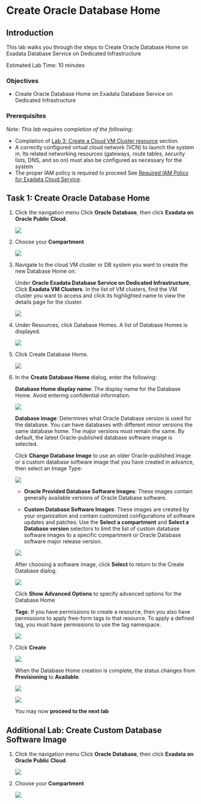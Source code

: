 
<!-- Updated April 5, 2022 -->

# Create Oracle Database Home


## Introduction

This lab walks you through the steps to Create Oracle Database Home on Exadata Database Service on Dedicated Infrastructure <!--You will use this database in subsequent labs of this workshop.-->

Estimated Lab Time: 10 minutes



### Objectives

-   Create Oracle Database Home on Exadata Database Service on Dedicated Infrastructure


### Prerequisites

*Note: This lab requires completion of the following:*

* Completion of [Lab 3: Create a Cloud VM Cluster resource](?lab=Lab3-create-cloud-vmcluster) section.
* A correctly configured virtual cloud network (VCN) to launch the system in. Its related networking resources (gateways, route tables, security lists, DNS, and so on) must also be configured as necessary for the system
* The proper IAM policy is required to proceed See <a href="https://docs.oracle.com/en-us/iaas/exadatacloud/exacs/preparing-for-ecc-deployment.html#GUID-EA03F7BC-7D8E-4177-AFF4-615F71C390CD" target="\_blank">Required IAM Policy for Exadata Cloud Service</a>.


 <!-- add hyperlink for policies -->

 <!--
* The public key, in OpenSSH format, from the key pair that you plan to use for connecting to the system via SSH  -->

## Task 1: Create Oracle Database Home


1.  Click the navigation menu Click **Oracle Database**, then click **Exadata on Oracle Public Cloud**.

    ![](./images/Lab2/exacs.png " ")

2.  Choose your **Compartment**

    ![](./images/Lab4/compartment.png " ")


3.  Navigate to the cloud VM cluster or DB system you want to create the new Database Home on:

    Under **Oracle Exadata Database Service on Dedicated Infrastructure**, Click **Exadata VM Clusters**. In the list of VM clusters, find the VM cluster you want to access and click its highlighted name to view the details page for the cluster.

    ![](./images/Lab4/exavmclusters.png " ")

4.  Under Resources, click Database Homes. A list of Database Homes is displayed.

    ![](./images/Lab4/dbhomelist.png " ")

5.  Click Create Database Home.

    ![](./images/Lab4/createdbhome.png " ")

6.  In the **Create Database Home** dialog, enter the following:

    **Database Home display name**: The display name for the Database Home. Avoid entering confidential information.

    ![](./images/Lab4/displayname.png " ")

    **Database image**: Determines what Oracle Database version is used for the database. You can have databases with different minor versions the same database home. The major versions must remain the same. By default, the latest Oracle-published database software image is selected.

    Click **Change Database Image** to use an older Oracle-published image or a custom database software image that you have created in advance, then select an Image Type:

    ![](./images/Lab4/changedbimage.png " ")

       * **Oracle Provided Database Software Images**: These images contain generally available versions of Oracle Database software.

       * **Custom Database Software Images**: These images are created by your organization and contain customized configurations of software updates and patches.
       Use the **Select a compartment** and **Select a Database version** selectors to limit the list of custom database software images to a specific compartment or Oracle Database software major release version.

       ![](./images/Lab4/dbsoftwareimage.png " ")

       After choosing a software image, click **Select** to return to the Create Database dialog.

       ![](./images/Lab4/select.png " ")

    Click **Show Advanced Options** to specify advanced options for the Database Home

       **Tags**: If you have permissions to create a resource, then you also have permissions to apply free-form tags to that resource. To apply a defined tag, you must have permissions to use the tag namespace.

       ![](./images/Lab4/AOTags.png " ")

7. Click **Create**

   ![](./images/Lab4/clickcreate.png " ")


   When the Database Home creation is complete, the status changes from **Provisioning** to **Available**.

   ![](./images/Lab4/provisioning.png " ")

   ![](./images/Lab4/available.png " ")

   You may now **proceed to the next lab**

## Additional Lab: Create Custom Database Software Image

1.  Click the navigation menu Click **Oracle Database**, then click **Exadata on Oracle Public Cloud**.

    ![](./images/Lab2/exacs.png " ")

2.  Choose your **Compartment**

    ![](./images/Lab4/compartment.png " ")



<!--

## Want to Learn More?

Click [here](https://docs.oracle.com/en/cloud/paas/autonomous-data-warehouse-cloud/user/autonomous-workflow.html#GUID-5780368D-6D40-475C-8DEB-DBA14BA675C3) for documentation on the typical workflow for using Autonomous Data Warehouse.

## Acknowledgements

- **Author** - Leo Alvarado, Product Management
- **Last Updated By/Date** - Leo Alvarado, April 2022 -->
